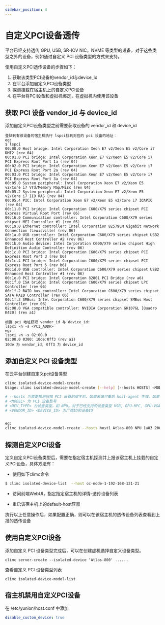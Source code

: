 ```yaml
---
sidebar_position: 4
---
```


# 自定义PCI设备透传

平台已经支持透传 GPU, USB, SR-IOV NIC，NVME 等类型的设备，对于这些类型之外的设备，例如通过自定义 PCI 设备类型的方式来支持。

使用自定义PCI透传设备的步骤如下：
1. 获取该类型PCI设备的vendor_id与device_id
2. 在平台添加自定义PCI设备类型
3. 探测挂载在宿主机上的自定义PCI设备
4. 在平台将PCI设备和虚拟机绑定，在虚拟机内使用该设备


## 获取 PCI 设备 vendor_id 与 device_id

添加自定义PCI设备类型之前需要获取设备的 vendor_id 和 device_id

```
登陆到有该设备的宿主机执行 lspci找到对应的 pci 设备的地址：
eg:
$ lspci
00:00.0 Host bridge: Intel Corporation Xeon E7 v2/Xeon E5 v2/Core i7 DMI2 (rev 04)
00:01.0 PCI bridge: Intel Corporation Xeon E7 v2/Xeon E5 v2/Core i7 PCI Express Root Port 1a (rev 04)
00:02.0 PCI bridge: Intel Corporation Xeon E7 v2/Xeon E5 v2/Core i7 PCI Express Root Port 2a (rev 04)
00:03.0 PCI bridge: Intel Corporation Xeon E7 v2/Xeon E5 v2/Core i7 PCI Express Root Port 3a (rev 04)
00:05.0 System peripheral: Intel Corporation Xeon E7 v2/Xeon E5 v2/Core i7 VTd/Memory Map/Misc (rev 04)
00:05.2 System peripheral: Intel Corporation Xeon E7 v2/Xeon E5 v2/Core i7 IIO RAS (rev 04)
00:05.4 PIC: Intel Corporation Xeon E7 v2/Xeon E5 v2/Core i7 IOAPIC (rev 04)
00:11.0 PCI bridge: Intel Corporation C600/X79 series chipset PCI Express Virtual Root Port (rev 06)
00:16.0 Communication controller: Intel Corporation C600/X79 series chipset MEI Controller #1 (rev 05)
00:19.0 Ethernet controller: Intel Corporation 82579LM Gigabit Network Connection (Lewisville) (rev 06)
00:1a.0 USB controller: Intel Corporation C600/X79 series chipset USB2 Enhanced Host Controller #2 (rev 06)
00:1b.0 Audio device: Intel Corporation C600/X79 series chipset High Definition Audio Controller (rev 06)
00:1c.0 PCI bridge: Intel Corporation C600/X79 series chipset PCI Express Root Port 3 (rev b6)
00:1c.4 PCI bridge: Intel Corporation C600/X79 series chipset PCI Express Root Port 5 (rev b6)
00:1d.0 USB controller: Intel Corporation C600/X79 series chipset USB2 Enhanced Host Controller #1 (rev 06)
00:1e.0 PCI bridge: Intel Corporation 82801 PCI Bridge (rev a6)
00:1f.0 ISA bridge: Intel Corporation C600/X79 series chipset LPC Controller (rev 06)
00:1f.2 RAID bus controller: Intel Corporation C600/X79 series chipset SATA RAID Controller (rev 06)
00:1f.3 SMBus: Intel Corporation C600/X79 series chipset SMBus Host Controller (rev 06)
02:00.0 VGA compatible controller: NVIDIA Corporation GK107GL [Quadro K420] (rev a1)

根据 pci 地址获取 vendor_id 与 device_id:
lspci -n -s <PCI_ADDR>
eg:
lspci -n -s 02:00.0
02:00.0 0300: 10de:0ff3 (rev a1)
10de 为 vendor_id, 0ff3 为 device_id
```

## 添加自定义 PCI 设备类型

在云平台创建自定义pci设备类型
```bash
climc isolated-device-model-create
Usage: climc isolated-device-model-create [--help] [--hosts HOSTS] <MODEL> <DEV_TYPE> <VENDOR_ID> <DEVICE_ID>

# --hosts 为需要探测扫描 PCI 设备的宿主机，如果未填可重启 host-agent 生效。如果宿主机数量较多建议直接重启 host-agent
# <MODEL> 为 PCI 设备型号
# <DEV_TYPE> 为设备类型，如 NPU。对于已经支持的设备类型 USB, GPU-HPC, GPU-VGA, NIC 等不能再次创建。
# <VENDOR_ID> <DEVICE_ID> 为厂商ID和设备ID


eg:
climc isolated-device-model-create --hosts host1 Atlas-800 NPU 1a03 2000
```

## 探测自定义PCI设备

定义自定义PCI设备类型后，需要在指定宿主机探测并上报该宿主机上挂载的自定义PCI设备，具体方法有：

* 使用如下climc命令

```bash
$ climc isolated-device-list  --host oc-node-1-192-168-121-21
```

* 访问前端WebUI，指定指定宿主机的详情-透传设备列表

* 重启该宿主机上的default-host容器

执行以上任意操作后，如果配置正确，则可以在该宿主机的透传设备列表查看到上报的透传设备

## 使用自定义PCI设备

添加自定义 PCI 设备类型完成后，可以在创建虚机选择自定义设备类型。
```
climc server-create --isolated-device 'Atlas-800' ......
```

查看自定义 PCI 设备类型列表
```
climc isolated-device-model-list
```

## 宿主机禁用自定义PCI设备

在 /etc/yunion/host.conf 中添加

```yaml
disable_custom_device: true
```
